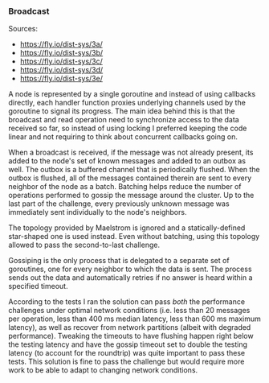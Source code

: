 ### Broadcast

Sources:
- https://fly.io/dist-sys/3a/
- https://fly.io/dist-sys/3b/
- https://fly.io/dist-sys/3c/
- https://fly.io/dist-sys/3d/
- https://fly.io/dist-sys/3e/

A node is represented by a single goroutine and instead of using callbacks directly, each
handler function proxies underlying channels used by the goroutine to signal its progress.
The main idea behind this is that the broadcast and read operation need to synchronize
access to the data received so far, so instead of using locking I preferred keeping the
code linear and not requiring to think about concurrent callbacks going on.

When a broadcast is received, if the message was not already present, its added to the node's
set of known messages and added to an outbox as well. The outbox is a buffered channel that
is periodically flushed. When the outbox is flushed, all of the messages contained therein are
sent to every neighbor of the node as a batch. Batching helps reduce the number of operations
performed to gossip the message around the cluster. Up to the last part of the challenge,
every previously unknown message was immediately sent individually to the node's neighbors.

The topology provided by Maelstrom is ignored and a statically-defined star-shaped one is used
instead. Even without batching, using this topology allowed to pass the second-to-last challenge.

Gossiping is the only process that is delegated to a separate set of goroutines, one for every
neighbor to which the data is sent. The process sends out the data and automatically retries if
no answer is heard within a specified timeout.

According to the tests I ran the solution can pass _both_ the performance challenges under optimal
network conditions (i.e. less than 20 messages per operation, less than 400 ms median latency,
less than 600 ms maximum latency), as well as recover from network partitions (albeit with
degraded performance). Tweaking the timeouts to have flushing happen right below the testing
latency and have the gossip timeout set to double the testing latency (to account for the
roundtrip) was quite important to pass these tests. This solution is fine to pass the challenge
but would require more work to be able to adapt to changing network conditions.
